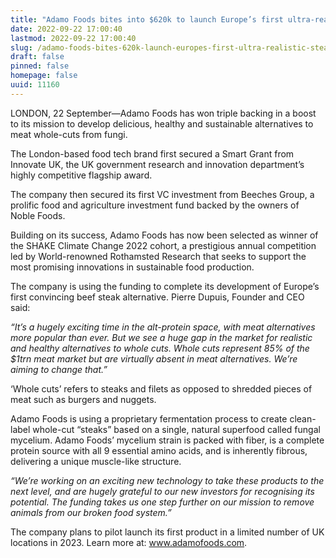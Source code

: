```yaml
---
title: "Adamo Foods bites into $620k to launch Europe’s first ultra-realistic “steak” alternative"
date: 2022-09-22 17:00:40
lastmod: 2022-09-22 17:00:40
slug: /adamo-foods-bites-620k-launch-europes-first-ultra-realistic-steak-alternative
draft: false
pinned: false
homepage: false
uuid: 11160
---
```

<p>LONDON, 22⁠ September—Adamo Foods has won triple backing in a boost to its mission to develop delicious, healthy and sustainable alternatives to meat whole-cuts from fungi.</p>
<p>The London-based food tech brand first secured a Smart Grant from Innovate UK, the UK government research and innovation department’s highly competitive flagship award.</p>
<p>The company then secured its first VC investment from Beeches Group, a prolific food and agriculture investment fund backed by the owners of Noble Foods.</p>
<p>Building on its success, Adamo Foods has now been selected as winner of the SHAKE Climate Change 2022 cohort, a prestigious annual competition led by World-renowned Rothamsted Research that seeks to support the most promising innovations in sustainable food production.</p>
<p>The company is using the funding to complete its development of Europe’s first convincing beef steak alternative. Pierre Dupuis, Founder and CEO said:</p>
<p><em>“It’s a hugely exciting time in the alt-protein space, with meat alternatives more popular than ever. But we see a huge gap in the market for realistic and healthy alternatives to whole cuts. Whole cuts represent 85% of the $1trn meat market but are virtually absent in meat alternatives. We’re aiming to change that.”</em></p>
<p>‘Whole cuts’ refers to steaks and filets as opposed to shredded pieces of meat such as burgers and nuggets.</p>
<p>Adamo Foods is using a proprietary fermentation process to create clean-label whole-cut “steaks” based on a single, natural superfood called fungal mycelium. Adamo Foods’ mycelium strain is packed with fiber, is a complete protein source with all 9 essential amino acids, and is inherently fibrous, delivering a unique muscle-like structure.</p>
<p><em>“We’re working on an exciting new technology to take these products to the next level, and are hugely grateful to our new investors for recognising its potential. The funding takes us one step further on our mission to remove animals from our broken food system.”</em></p>
<p>The company plans to pilot launch its first product in a limited number of UK locations in 2023. Learn more at: <a href="http://www.adamofoods.com">www.adamofoods.com</a>.</p>
